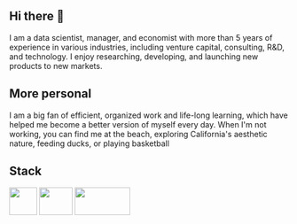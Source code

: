## Hi there 👋
I am a data scientist, manager, and economist with more than 5 years of experience in various industries, including venture capital, consulting, R&D, and technology. I enjoy researching, developing, and launching new products to new markets. 

## More personal
I am a big fan of efficient, organized work and life-long learning, which have helped me become a better version of myself every day. When I'm not working, you can find me at the beach, exploring California's aesthetic nature, feeding ducks, or playing basketball


## Stack
<img src="https://upload.wikimedia.org/wikipedia/commons/thumb/c/c3/Python-logo-notext.svg/640px-Python-logo-notext.svg.png" width="50" height="50">  <img src="https://upload.wikimedia.org/wikipedia/commons/thumb/1/1b/R_logo.svg/1200px-R_logo.svg.png" width="60" height="50">  <img src="https://media.licdn.com/dms/image/D4D12AQFjcz9MrPsWDQ/article-cover_image-shrink_600_2000/0/1669746580764?e=2147483647&v=beta&t=1gsLNYLqwau7-3cszokd_h7dADCNDPS0dTyPx6Op4XQ" width="100" height="50">
